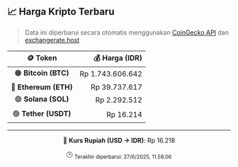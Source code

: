 

<!-- HARGA_KRIPTO -->
## 📈 Harga Kripto Terbaru

> Data ini diperbarui secara otomatis menggunakan [CoinGecko API](https://www.coingecko.com/) dan [exchangerate.host](https://exchangerate.host/)

<div align="center">

| 🪙 Token | 💰 Harga (IDR) |
|:------:|---------------:|
| 🟠 **Bitcoin (BTC)**   | Rp 1.743.606.642 |
| 🔵 **Ethereum (ETH)**  | Rp 39.737.617 |
| 🟣 **Solana (SOL)**    | Rp 2.292.512 |
| 🟢 **Tether (USDT)**   | Rp 16.214 |

---

💱 **Kurs Rupiah (USD → IDR)**: Rp 16.218

🕒 <sub>Terakhir diperbarui: 27/6/2025, 11.58.06</sub>

</div>
<!-- /HARGA_KRIPTO -->